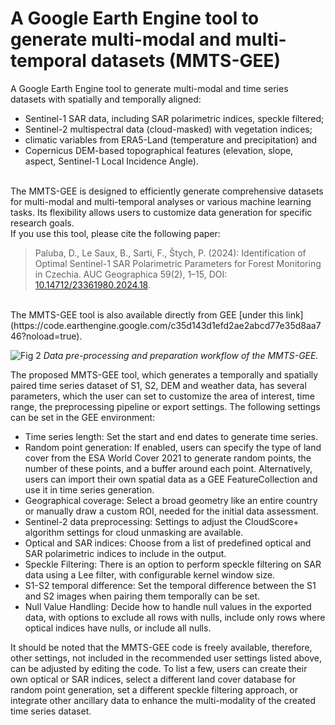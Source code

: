 # A Google Earth Engine tool to generate multi-modal and multi-temporal datasets (MMTS-GEE)
A Google Earth Engine tool to generate multi-modal and time series datasets with spatially and temporally aligned:
  - Sentinel-1 SAR data, including SAR polarimetric indices, speckle filtered;
  - Sentinel-2 multispectral data (cloud-masked) with vegetation indices;
  - climatic variables from ERA5-Land (temperature and precipitation) and 
  - Copernicus DEM-based topographical features (elevation, slope, aspect, Sentinel-1 Local Incidence Angle). 
<br>
The MMTS-GEE is designed to efficiently generate comprehensive datasets for multi-modal and multi-temporal analyses or various machine learning tasks. Its flexibility allows users to customize data generation for specific research goals.

<br>
If you use this tool, please cite the following paper:
<br>

> Paluba, D., Le Saux, B., Sarti, F., Štych, P. (2024): Identification of Optimal Sentinel-1 SAR Polarimetric Parameters for Forest Monitoring in Czechia. AUC Geographica 59(2), 1–15, DOI: [10.14712/23361980.2024.18](https://doi.org/10.14712/23361980.2024.18).

<br>
The MMTS-GEE tool is also available directly from GEE [under this link](https://code.earthengine.google.com/c35d143d1efd2ae2abcd77e35d8aa746?noload=true).


![Fig  2](https://github.com/user-attachments/assets/4ade6475-bbfb-45d2-9f1b-2309e0c822b8)
_Data pre-processing and preparation workflow of the MMTS-GEE._

The proposed MMTS-GEE tool, which generates a temporally and spatially paired time series dataset of S1, S2, DEM and weather data, has several parameters, which the user can set to customize the area of interest, time range, the preprocessing pipeline or export settings. The following settings can be set in the GEE environment: 
- Time series length: Set the start and end dates to generate time series.
- Random point generation: If enabled, users can specify the type of land cover from the ESA World Cover 2021 to generate random points, the number of these points, and a buffer around each point. Alternatively, users can import their own spatial data as a GEE FeatureCollection and use it in time series generation.
- Geographical coverage: Select a broad geometry like an entire country or manually draw a custom ROI, needed for the initial data assessment.
- Sentinel-2 data preprocessing: Settings to adjust the CloudScore+ algorithm settings for cloud unmasking are available.
- Optical and SAR indices: Choose from a list of predefined optical and SAR polarimetric indices to include in the output.
- Speckle Filtering: There is an option to perform speckle filtering on SAR data using a Lee filter, with configurable kernel window size.
- S1-S2 temporal difference: Set the temporal difference between the S1 and S2 images when pairing them temporally can be set.
- Null Value Handling: Decide how to handle null values in the exported data, with options to exclude all rows with nulls, include only rows where optical indices have nulls, or include all nulls.

It should be noted that the MMTS-GEE code is freely available, therefore, other settings, not included in the recommended user settings listed above, can be adjusted by editing the code. To list a few, users can create their own optical or SAR indices, select a different land cover database for random point generation, set a different speckle filtering approach, or integrate other ancillary data to enhance the multi-modality of the created time series dataset.
